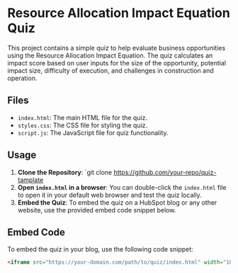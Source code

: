 # Resource Allocation Impact Equation Quiz

This project contains a simple quiz to help evaluate business opportunities using the Resource Allocation Impact Equation. The quiz calculates an impact score based on user inputs for the size of the opportunity, potential impact size, difficulty of execution, and challenges in construction and operation.

## Files

- `index.html`: The main HTML file for the quiz.
- `styles.css`: The CSS file for styling the quiz.
- `script.js`: The JavaScript file for quiz functionality.

## Usage

1. **Clone the Repository**: `git clone https://github.com/your-repo/quiz-tamplate
2. **Open `index.html` in a browser**: You can double-click the `index.html` file to open it in your default web browser and test the quiz locally.
3. **Embed the Quiz**: To embed the quiz on a HubSpot blog or any other website, use the provided embed code snippet below.

## Embed Code

To embed the quiz in your blog, use the following code snippet:

```html
<iframe src="https://your-domain.com/path/to/quiz/index.html" width="100%" height="600px" frameborder="0"></iframe>
